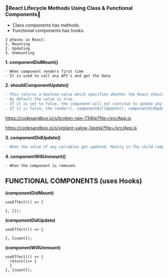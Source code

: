 ### 🔸React Lifecycle Methods Using Class & Functional Components🔸

- Class components has methods.
- Functional components has hooks.

```
3 phases in React:
1. Mounting 
2. Updating 
3. Unmounting
```

**1. componentDidMount()**
```
- When component renders first time
- It is used to call any API's and get the data
```

**2. shouldComponentUpdate()**
```diff
- This returns a boolean value which specifies whether the React should continue with the rendering or not.
- By default the value is true.
- If it is set to false, the component will not continue to update any state value.
- If it is false, the render(), componentWillUpdate(), componentDidUpdate() will not be called.
```
https://codesandbox.io/s/broken-rain-734lip?file=/src/App.js

https://codesandbox.io/s/vigilant-yalow-3ejdsk?file=/src/App.js



**3. componentDidUpdate()**
```diff
- When the value of any variables get updated. Mainly in the child component.
```
**4. componentWillUnmount()**
```
- When the component is removed.
```


## FUNCTIONAL COMPONENTS (uses Hooks)
**(componentDidMount)**
```
useEffect(() => {

}, []);
```
**(componentDidUpdate)**
```
useEffect(() => {

}, [count]);
```
**(componentWillUnmount)**
```
useEffect(() => {
  return()=> {
  }
}, [count]);
```

